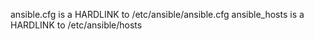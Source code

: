 ansible.cfg is a HARDLINK to /etc/ansible/ansible.cfg
ansible_hosts is a HARDLINK to /etc/ansible/hosts
